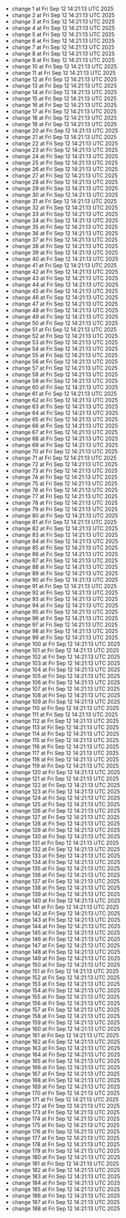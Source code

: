 - change 1 at Fri Sep 12 14:21:13 UTC 2025
- change 2 at Fri Sep 12 14:21:13 UTC 2025
- change 3 at Fri Sep 12 14:21:13 UTC 2025
- change 4 at Fri Sep 12 14:21:13 UTC 2025
- change 5 at Fri Sep 12 14:21:13 UTC 2025
- change 6 at Fri Sep 12 14:21:13 UTC 2025
- change 7 at Fri Sep 12 14:21:13 UTC 2025
- change 8 at Fri Sep 12 14:21:13 UTC 2025
- change 9 at Fri Sep 12 14:21:13 UTC 2025
- change 10 at Fri Sep 12 14:21:13 UTC 2025
- change 11 at Fri Sep 12 14:21:13 UTC 2025
- change 12 at Fri Sep 12 14:21:13 UTC 2025
- change 13 at Fri Sep 12 14:21:13 UTC 2025
- change 14 at Fri Sep 12 14:21:13 UTC 2025
- change 15 at Fri Sep 12 14:21:13 UTC 2025
- change 16 at Fri Sep 12 14:21:13 UTC 2025
- change 17 at Fri Sep 12 14:21:13 UTC 2025
- change 18 at Fri Sep 12 14:21:13 UTC 2025
- change 19 at Fri Sep 12 14:21:13 UTC 2025
- change 20 at Fri Sep 12 14:21:13 UTC 2025
- change 21 at Fri Sep 12 14:21:13 UTC 2025
- change 22 at Fri Sep 12 14:21:13 UTC 2025
- change 23 at Fri Sep 12 14:21:13 UTC 2025
- change 24 at Fri Sep 12 14:21:13 UTC 2025
- change 25 at Fri Sep 12 14:21:13 UTC 2025
- change 26 at Fri Sep 12 14:21:13 UTC 2025
- change 27 at Fri Sep 12 14:21:13 UTC 2025
- change 28 at Fri Sep 12 14:21:13 UTC 2025
- change 29 at Fri Sep 12 14:21:13 UTC 2025
- change 30 at Fri Sep 12 14:21:13 UTC 2025
- change 31 at Fri Sep 12 14:21:13 UTC 2025
- change 32 at Fri Sep 12 14:21:13 UTC 2025
- change 33 at Fri Sep 12 14:21:13 UTC 2025
- change 34 at Fri Sep 12 14:21:13 UTC 2025
- change 35 at Fri Sep 12 14:21:13 UTC 2025
- change 36 at Fri Sep 12 14:21:13 UTC 2025
- change 37 at Fri Sep 12 14:21:13 UTC 2025
- change 38 at Fri Sep 12 14:21:13 UTC 2025
- change 39 at Fri Sep 12 14:21:13 UTC 2025
- change 40 at Fri Sep 12 14:21:13 UTC 2025
- change 41 at Fri Sep 12 14:21:13 UTC 2025
- change 42 at Fri Sep 12 14:21:13 UTC 2025
- change 43 at Fri Sep 12 14:21:13 UTC 2025
- change 44 at Fri Sep 12 14:21:13 UTC 2025
- change 45 at Fri Sep 12 14:21:13 UTC 2025
- change 46 at Fri Sep 12 14:21:13 UTC 2025
- change 47 at Fri Sep 12 14:21:13 UTC 2025
- change 48 at Fri Sep 12 14:21:13 UTC 2025
- change 49 at Fri Sep 12 14:21:13 UTC 2025
- change 50 at Fri Sep 12 14:21:13 UTC 2025
- change 51 at Fri Sep 12 14:21:13 UTC 2025
- change 52 at Fri Sep 12 14:21:13 UTC 2025
- change 53 at Fri Sep 12 14:21:13 UTC 2025
- change 54 at Fri Sep 12 14:21:13 UTC 2025
- change 55 at Fri Sep 12 14:21:13 UTC 2025
- change 56 at Fri Sep 12 14:21:13 UTC 2025
- change 57 at Fri Sep 12 14:21:13 UTC 2025
- change 58 at Fri Sep 12 14:21:13 UTC 2025
- change 59 at Fri Sep 12 14:21:13 UTC 2025
- change 60 at Fri Sep 12 14:21:13 UTC 2025
- change 61 at Fri Sep 12 14:21:13 UTC 2025
- change 62 at Fri Sep 12 14:21:13 UTC 2025
- change 63 at Fri Sep 12 14:21:13 UTC 2025
- change 64 at Fri Sep 12 14:21:13 UTC 2025
- change 65 at Fri Sep 12 14:21:13 UTC 2025
- change 66 at Fri Sep 12 14:21:13 UTC 2025
- change 67 at Fri Sep 12 14:21:13 UTC 2025
- change 68 at Fri Sep 12 14:21:13 UTC 2025
- change 69 at Fri Sep 12 14:21:13 UTC 2025
- change 70 at Fri Sep 12 14:21:13 UTC 2025
- change 71 at Fri Sep 12 14:21:13 UTC 2025
- change 72 at Fri Sep 12 14:21:13 UTC 2025
- change 73 at Fri Sep 12 14:21:13 UTC 2025
- change 74 at Fri Sep 12 14:21:13 UTC 2025
- change 75 at Fri Sep 12 14:21:13 UTC 2025
- change 76 at Fri Sep 12 14:21:13 UTC 2025
- change 77 at Fri Sep 12 14:21:13 UTC 2025
- change 78 at Fri Sep 12 14:21:13 UTC 2025
- change 79 at Fri Sep 12 14:21:13 UTC 2025
- change 80 at Fri Sep 12 14:21:13 UTC 2025
- change 81 at Fri Sep 12 14:21:13 UTC 2025
- change 82 at Fri Sep 12 14:21:13 UTC 2025
- change 83 at Fri Sep 12 14:21:13 UTC 2025
- change 84 at Fri Sep 12 14:21:13 UTC 2025
- change 85 at Fri Sep 12 14:21:13 UTC 2025
- change 86 at Fri Sep 12 14:21:13 UTC 2025
- change 87 at Fri Sep 12 14:21:13 UTC 2025
- change 88 at Fri Sep 12 14:21:13 UTC 2025
- change 89 at Fri Sep 12 14:21:13 UTC 2025
- change 90 at Fri Sep 12 14:21:13 UTC 2025
- change 91 at Fri Sep 12 14:21:13 UTC 2025
- change 92 at Fri Sep 12 14:21:13 UTC 2025
- change 93 at Fri Sep 12 14:21:13 UTC 2025
- change 94 at Fri Sep 12 14:21:13 UTC 2025
- change 95 at Fri Sep 12 14:21:13 UTC 2025
- change 96 at Fri Sep 12 14:21:13 UTC 2025
- change 97 at Fri Sep 12 14:21:13 UTC 2025
- change 98 at Fri Sep 12 14:21:13 UTC 2025
- change 99 at Fri Sep 12 14:21:13 UTC 2025
- change 100 at Fri Sep 12 14:21:13 UTC 2025
- change 101 at Fri Sep 12 14:21:13 UTC 2025
- change 102 at Fri Sep 12 14:21:13 UTC 2025
- change 103 at Fri Sep 12 14:21:13 UTC 2025
- change 104 at Fri Sep 12 14:21:13 UTC 2025
- change 105 at Fri Sep 12 14:21:13 UTC 2025
- change 106 at Fri Sep 12 14:21:13 UTC 2025
- change 107 at Fri Sep 12 14:21:13 UTC 2025
- change 108 at Fri Sep 12 14:21:13 UTC 2025
- change 109 at Fri Sep 12 14:21:13 UTC 2025
- change 110 at Fri Sep 12 14:21:13 UTC 2025
- change 111 at Fri Sep 12 14:21:13 UTC 2025
- change 112 at Fri Sep 12 14:21:13 UTC 2025
- change 113 at Fri Sep 12 14:21:13 UTC 2025
- change 114 at Fri Sep 12 14:21:13 UTC 2025
- change 115 at Fri Sep 12 14:21:13 UTC 2025
- change 116 at Fri Sep 12 14:21:13 UTC 2025
- change 117 at Fri Sep 12 14:21:13 UTC 2025
- change 118 at Fri Sep 12 14:21:13 UTC 2025
- change 119 at Fri Sep 12 14:21:13 UTC 2025
- change 120 at Fri Sep 12 14:21:13 UTC 2025
- change 121 at Fri Sep 12 14:21:13 UTC 2025
- change 122 at Fri Sep 12 14:21:13 UTC 2025
- change 123 at Fri Sep 12 14:21:13 UTC 2025
- change 124 at Fri Sep 12 14:21:13 UTC 2025
- change 125 at Fri Sep 12 14:21:13 UTC 2025
- change 126 at Fri Sep 12 14:21:13 UTC 2025
- change 127 at Fri Sep 12 14:21:13 UTC 2025
- change 128 at Fri Sep 12 14:21:13 UTC 2025
- change 129 at Fri Sep 12 14:21:13 UTC 2025
- change 130 at Fri Sep 12 14:21:13 UTC 2025
- change 131 at Fri Sep 12 14:21:13 UTC 2025
- change 132 at Fri Sep 12 14:21:13 UTC 2025
- change 133 at Fri Sep 12 14:21:13 UTC 2025
- change 134 at Fri Sep 12 14:21:13 UTC 2025
- change 135 at Fri Sep 12 14:21:13 UTC 2025
- change 136 at Fri Sep 12 14:21:13 UTC 2025
- change 137 at Fri Sep 12 14:21:13 UTC 2025
- change 138 at Fri Sep 12 14:21:13 UTC 2025
- change 139 at Fri Sep 12 14:21:13 UTC 2025
- change 140 at Fri Sep 12 14:21:13 UTC 2025
- change 141 at Fri Sep 12 14:21:13 UTC 2025
- change 142 at Fri Sep 12 14:21:13 UTC 2025
- change 143 at Fri Sep 12 14:21:13 UTC 2025
- change 144 at Fri Sep 12 14:21:13 UTC 2025
- change 145 at Fri Sep 12 14:21:13 UTC 2025
- change 146 at Fri Sep 12 14:21:13 UTC 2025
- change 147 at Fri Sep 12 14:21:13 UTC 2025
- change 148 at Fri Sep 12 14:21:13 UTC 2025
- change 149 at Fri Sep 12 14:21:13 UTC 2025
- change 150 at Fri Sep 12 14:21:13 UTC 2025
- change 151 at Fri Sep 12 14:21:13 UTC 2025
- change 152 at Fri Sep 12 14:21:13 UTC 2025
- change 153 at Fri Sep 12 14:21:13 UTC 2025
- change 154 at Fri Sep 12 14:21:13 UTC 2025
- change 155 at Fri Sep 12 14:21:13 UTC 2025
- change 156 at Fri Sep 12 14:21:13 UTC 2025
- change 157 at Fri Sep 12 14:21:13 UTC 2025
- change 158 at Fri Sep 12 14:21:13 UTC 2025
- change 159 at Fri Sep 12 14:21:13 UTC 2025
- change 160 at Fri Sep 12 14:21:13 UTC 2025
- change 161 at Fri Sep 12 14:21:13 UTC 2025
- change 162 at Fri Sep 12 14:21:13 UTC 2025
- change 163 at Fri Sep 12 14:21:13 UTC 2025
- change 164 at Fri Sep 12 14:21:13 UTC 2025
- change 165 at Fri Sep 12 14:21:13 UTC 2025
- change 166 at Fri Sep 12 14:21:13 UTC 2025
- change 167 at Fri Sep 12 14:21:13 UTC 2025
- change 168 at Fri Sep 12 14:21:13 UTC 2025
- change 169 at Fri Sep 12 14:21:13 UTC 2025
- change 170 at Fri Sep 12 14:21:13 UTC 2025
- change 171 at Fri Sep 12 14:21:13 UTC 2025
- change 172 at Fri Sep 12 14:21:13 UTC 2025
- change 173 at Fri Sep 12 14:21:13 UTC 2025
- change 174 at Fri Sep 12 14:21:13 UTC 2025
- change 175 at Fri Sep 12 14:21:13 UTC 2025
- change 176 at Fri Sep 12 14:21:13 UTC 2025
- change 177 at Fri Sep 12 14:21:13 UTC 2025
- change 178 at Fri Sep 12 14:21:13 UTC 2025
- change 179 at Fri Sep 12 14:21:13 UTC 2025
- change 180 at Fri Sep 12 14:21:13 UTC 2025
- change 181 at Fri Sep 12 14:21:13 UTC 2025
- change 182 at Fri Sep 12 14:21:13 UTC 2025
- change 183 at Fri Sep 12 14:21:13 UTC 2025
- change 184 at Fri Sep 12 14:21:13 UTC 2025
- change 185 at Fri Sep 12 14:21:13 UTC 2025
- change 186 at Fri Sep 12 14:21:13 UTC 2025
- change 187 at Fri Sep 12 14:21:13 UTC 2025
- change 188 at Fri Sep 12 14:21:13 UTC 2025
